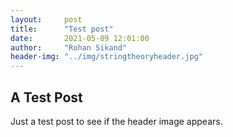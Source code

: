 ```yaml
---
layout:     post
title:      "Test post"
date:       2021-05-09 12:01:00
author:     "Rohan Sikand"
header-img: "../img/stringtheoryheader.jpg" 
---
```


## A Test Post 

Just a test post to see if the header image appears. 

